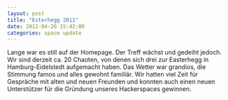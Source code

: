 ```yaml
---
layout: post
title: "Esterhegg 2011"
date: 2011-04-26 15:42:00
categories: space update
---
```

Lange war es still auf der Homepage. Der Treff wächst und gedeiht jedoch. Wir sind derzeit ca. 20 Chaoten, von denen sich drei zur Easterhegg in Hamburg-Eidelstedt aufgemacht haben. Das Wetter war grandios, die Stimmung famos und alles gewohnt familiär. Wir hatten viel Zeit für Gespräche mit alten und neuen Freunden und konnten auch einen neuen Unterstützer für die Gründung unseres Hackerspaces gewinnen.
